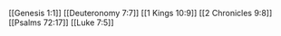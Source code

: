 [[Genesis 1:1]]
[[Deuteronomy 7:7]]
[[1 Kings 10:9]]
[[2 Chronicles 9:8]]
[[Psalms 72:17]]
[[Luke 7:5]]
